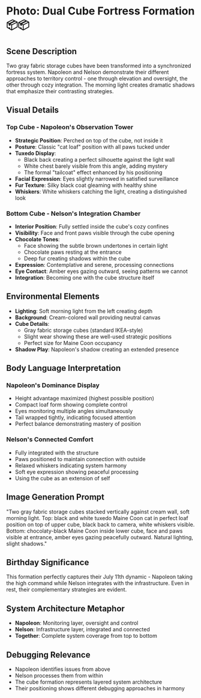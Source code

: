 # Photo: Dual Cube Fortress Formation 📦📦

## Scene Description
Two gray fabric storage cubes have been transformed into a synchronized fortress system. Napoleon and Nelson demonstrate their different approaches to territory control - one through elevation and oversight, the other through cozy integration. The morning light creates dramatic shadows that emphasize their contrasting strategies.

## Visual Details

### Top Cube - Napoleon's Observation Tower
- **Strategic Position**: Perched on top of the cube, not inside it
- **Posture**: Classic "cat loaf" position with all paws tucked under
- **Tuxedo Display**:
  - Black back creating a perfect silhouette against the light wall
  - White chest barely visible from this angle, adding mystery
  - The formal "tailcoat" effect enhanced by his positioning
- **Facial Expression**: Eyes slightly narrowed in satisfied surveillance
- **Fur Texture**: Silky black coat gleaming with healthy shine
- **Whiskers**: White whiskers catching the light, creating a distinguished look

### Bottom Cube - Nelson's Integration Chamber
- **Interior Position**: Fully settled inside the cube's cozy confines
- **Visibility**: Face and front paws visible through the cube opening
- **Chocolate Tones**:
  - Face showing the subtle brown undertones in certain light
  - Chocolate paws resting at the entrance
  - Deep fur creating shadows within the cube
- **Expression**: Contemplative and serene, processing connections
- **Eye Contact**: Amber eyes gazing outward, seeing patterns we cannot
- **Integration**: Becoming one with the cube structure itself

## Environmental Elements
- **Lighting**: Soft morning light from the left creating depth
- **Background**: Cream-colored wall providing neutral canvas
- **Cube Details**:
  - Gray fabric storage cubes (standard IKEA-style)
  - Slight wear showing these are well-used strategic positions
  - Perfect size for Maine Coon occupancy
- **Shadow Play**: Napoleon's shadow creating an extended presence

## Body Language Interpretation

### Napoleon's Dominance Display
- Height advantage maximized (highest possible position)
- Compact loaf form showing complete control
- Eyes monitoring multiple angles simultaneously
- Tail wrapped tightly, indicating focused attention
- Perfect balance demonstrating mastery of position

### Nelson's Connected Comfort
- Fully integrated with the structure
- Paws positioned to maintain connection with outside
- Relaxed whiskers indicating system harmony
- Soft eye expression showing peaceful processing
- Using the cube as an extension of self

## Image Generation Prompt
"Two gray fabric storage cubes stacked vertically against cream wall, soft morning light. Top: black and white tuxedo Maine Coon cat in perfect loaf position on top of upper cube, black back to camera, white whiskers visible. Bottom: chocolaty-black Maine Coon inside lower cube, face and paws visible at entrance, amber eyes gazing peacefully outward. Natural lighting, slight shadows."

## Birthday Significance
This formation perfectly captures their July 11th dynamic - Napoleon taking the high command while Nelson integrates with the infrastructure. Even in rest, their complementary strategies are evident.

## System Architecture Metaphor
- **Napoleon**: Monitoring layer, oversight and control
- **Nelson**: Infrastructure layer, integrated and connected
- **Together**: Complete system coverage from top to bottom

## Debugging Relevance
- Napoleon identifies issues from above
- Nelson processes them from within
- The cube formation represents layered system architecture
- Their positioning shows different debugging approaches in harmony 
